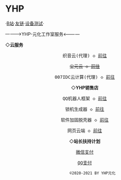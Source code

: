 # YHP
·<a href="https://b23.tv/3mfo3Ee">B站</a>·<a href="https://Metalization.github.io/c/">友链</a>·<a href="https:Metalization.github.io/d/">设备测试</a>·
 
————>YHP-元化工作室服务<————

 ◇<strong>云服务</strong>

<center>
                            <div id="header"></div>
                            <div id="main">
                                <div class="demo">
                                    <div id="player3" class="aplayer">
                                        <pre class="aplayer-lrc-content">织音云(代理) ◇ <a href="https://www.zhiyinidc.com/aff/ZKUMKDUC">前往</a></pre> <center>
                            <div id="header"></div>
                            <div id="main">
                                <div class="demo">
                                    <div id="player3" class="aplayer">
                                        <pre class="aplayer-lrc-content"><s>尘元云 ◇ <a href="https://Metalization.github.io/cnyany/">前往</a></s></pre> <center>
                            <div id="header"></div>
                            <div id="main">
                                <div class="demo">
                                    <div id="player3" class="aplayer">
                                        <pre class="aplayer-lrc-content">007IDC云计算(代理) ◇ <a href="http://xxs.lol/aff/RFIOSVBU">前往</a></pre>
 ◇<strong>YHP销售店</strong>
<center>
                            <div id="header"></div>
                            <div id="main">
                                <div class="demo">
                                    <div id="player3" class="aplayer">
                                        <pre class="aplayer-lrc-content">QQ机器人框架 ◇ <a href="https://afdian.net/a/yuanhua">前往</a></pre> <center>
                            <div id="header"></div>
                            <div id="main">
                                <div class="demo">
                                    <div id="player3" class="aplayer">
                                        <pre class="aplayer-lrc-content">锁机生成器 ◇ <a href="https://afdian.net/a/yuanhua">前往</a></pre> <center>
                            <div id="header"></div>
                            <div id="main">
                                <div class="demo">
                                    <div id="player3" class="aplayer">
                                        <pre class="aplayer-lrc-content">软件加固脱壳器 ◇ <a href="https://afdian.net/a/yuanhua">前往</a></pre> <center>
                            <div id="header"></div>
                            <div id="main">
                                <div class="demo">
                                    <div id="player3" class="aplayer">
                                        <pre class="aplayer-lrc-content">网页云端 ◇ <a href="https://afdian.net/a/yuanhua">前往</a></pre>




 ◇<strong>站长扶持计划</strong>
<center>
                            <div id="header"></div>
                            <div id="main">
                                <div class="demo">
                                    <div id="player3" class="aplayer">
                                        <pre class="aplayer-lrc-content"><a href="https://s1.ax1x.com/2023/01/15/pSQ3HED.png">微信支付</a></pre>  <center>
                            <div id="header"></div>
                            <div id="main">
                                <div class="demo">
                                    <div id="player3" class="aplayer">
                                        <pre class="aplayer-lrc-content"><a href="https://s1.ax1x.com/2023/01/15/pSQ3q4H.png">QQ支付</a></pre>

                      
    
            


           ©2020-2021 BY YHP元化





